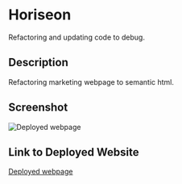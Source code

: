 # Horiseon
Refactoring and updating code to debug.
## Description
Refactoring marketing webpage to semantic html. 

## Screenshot
![Deployed webpage](/assets/images/_Users_danelarsen_Desktop_bootcamp_Horiseon_index.html.png)


## Link to Deployed Website
[Deployed webpage](https://danelarsen1.github.io/Horiseon/)